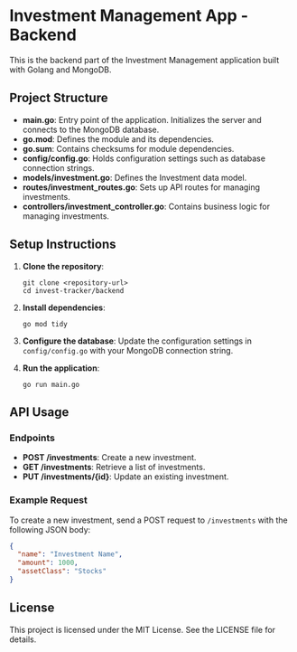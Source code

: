 # Investment Management App - Backend

This is the backend part of the Investment Management application built with Golang and MongoDB.

## Project Structure

- **main.go**: Entry point of the application. Initializes the server and connects to the MongoDB database.
- **go.mod**: Defines the module and its dependencies.
- **go.sum**: Contains checksums for module dependencies.
- **config/config.go**: Holds configuration settings such as database connection strings.
- **models/investment.go**: Defines the Investment data model.
- **routes/investment_routes.go**: Sets up API routes for managing investments.
- **controllers/investment_controller.go**: Contains business logic for managing investments.

## Setup Instructions

1. **Clone the repository**:
   ```
   git clone <repository-url>
   cd invest-tracker/backend
   ```

2. **Install dependencies**:
   ```
   go mod tidy
   ```

3. **Configure the database**:
   Update the configuration settings in `config/config.go` with your MongoDB connection string.

4. **Run the application**:
   ```
   go run main.go
   ```

## API Usage

### Endpoints

- **POST /investments**: Create a new investment.
- **GET /investments**: Retrieve a list of investments.
- **PUT /investments/{id}**: Update an existing investment.

### Example Request

To create a new investment, send a POST request to `/investments` with the following JSON body:

```json
{
  "name": "Investment Name",
  "amount": 1000,
  "assetClass": "Stocks"
}
```

## License

This project is licensed under the MIT License. See the LICENSE file for details.